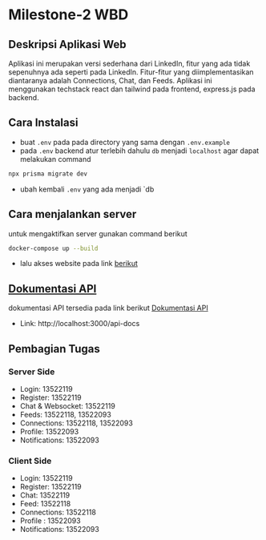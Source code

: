 # Milestone-2 WBD

## Deskripsi Aplikasi Web

Aplikasi ini merupakan versi sederhana dari LinkedIn, fitur yang ada tidak sepenuhnya ada seperti pada LinkedIn. Fitur-fitur yang diimplementasikan diantaranya adalah Connections, Chat, dan Feeds. Aplikasi ini menggunakan techstack react dan tailwind pada frontend, express.js pada backend.

## Cara Instalasi

- buat `.env` pada pada directory yang sama dengan `.env.example`
- pada `.env` backend atur terlebih dahulu `db` menjadi `localhost` agar dapat melakukan command

```bash
npx prisma migrate dev
```

- ubah kembali `.env` yang ada menjadi `db

## Cara menjalankan server

untuk mengaktifkan server gunakan command berikut

```bash
docker-compose up --build
```

- lalu akses website pada link [berikut](http://localhost:5173)

## [Dokumentasi API](http://localhost:3000/api-docs)

dokumentasi API tersedia pada link berikut
[Dokumentasi API](http://localhost:3000/api-docs)

- Link: http://localhost:3000/api-docs

## Pembagian Tugas

### Server Side

- Login: 13522119
- Register: 13522119
- Chat & Websocket: 13522119
- Feeds: 13522118, 13522093
- Connections: 13522118, 13522093
- Profile: 13522093
- Notifications: 13522093

### Client Side

- Login: 13522119
- Register: 13522119
- Chat: 13522119
- Feed: 13522118
- Connections: 13522118
- Profile : 13522093
- Notifications: 13522093
